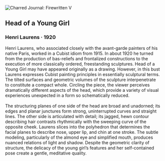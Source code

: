 <div class="artwork-of-the-day">
  <div class="container">
    <div class="img-wrapper">
      <img
        src="https://uploads5.wikiart.org/images/henri-laurens/head-of-a-young-girl-t-te-de-jeune-fillette-1920.jpg"
        alt="Charred Journal: Firewritten V" />
    </div>
    <div class="artwork-detail">
      <div class="artwork-origin"> 
        <h2 class="artwork-name">Head of a Young Girl</h2>
        <h3 class="artist">
          Henri Laurens
                    ·  1920
        </h3>
      </div>
      <p class="description">
        <span class="artwork-description-text ng-binding" ng-bind-html="viewModel.ArtworkOfTheDay.Description | unsafe">Henri Laurens, who associated closely with the avant-garde painters of his native Paris, worked in a Cubist idiom from 1915. In about 1920 he turned from the production of bas-reliefs and frontalized constructions to the execution of more classically ordered, freestanding sculptures. Head of a Young Girl may have appeared originally as a drawing. However, in this bust Laurens expresses Cubist painting principles in essentially sculptural terms. The tilted surfaces and geometric volumes of the sculpture interpenetrate to constitute a compact whole. Circling the piece, the viewer perceives dramatically different aspects of the head, which provide a variety of visual experiences unexpected in a form so schematically reduced.
<br>
<br>The structuring planes of one side of the head are broad and unadorned; its edges and planar junctures form strong, uninterrupted curves and straight lines. The other side is articulated with detail; its jagged, hewn contour describing hair contrasts rhythmically with the sweeping curve of the opposite cheek. Laurens slices into the polyhedron that determines the facial planes to describe nose, upper lip, and chin at one stroke. The subtle modeling, particularly of the almond eye and simplified mouth, produces nuanced relations of light and shadow. Despite the geometric clarity of structure, the delicacy of the young girl’s features and her self-contained pose create a gentle, meditative quality.</span>
                        <div class="text-shadow-container" ng-show="showShadow" style=""></div>
      </p>
    </div>
  </div>

</div>
